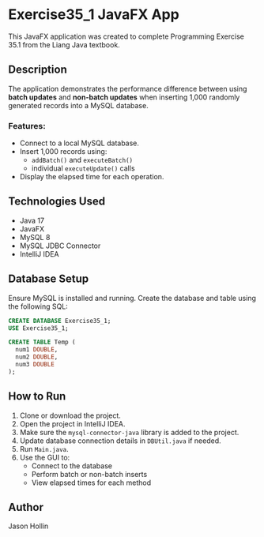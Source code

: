 # Exercise35_1 JavaFX App

This JavaFX application was created to complete Programming Exercise 35.1 from the Liang Java textbook.

## Description

The application demonstrates the performance difference between using **batch updates** and **non-batch updates** when inserting 1,000 randomly generated records into a MySQL database.

### Features:
- Connect to a local MySQL database.
- Insert 1,000 records using:
  - `addBatch()` and `executeBatch()`
  - individual `executeUpdate()` calls
- Display the elapsed time for each operation.

## Technologies Used

- Java 17
- JavaFX
- MySQL 8
- MySQL JDBC Connector
- IntelliJ IDEA

## Database Setup

Ensure MySQL is installed and running. Create the database and table using the following SQL:

```sql
CREATE DATABASE Exercise35_1;
USE Exercise35_1;

CREATE TABLE Temp (
  num1 DOUBLE,
  num2 DOUBLE,
  num3 DOUBLE
);
```

## How to Run

1. Clone or download the project.
2. Open the project in IntelliJ IDEA.
3. Make sure the `mysql-connector-java` library is added to the project.
4. Update database connection details in `DBUtil.java` if needed.
5. Run `Main.java`.
6. Use the GUI to:
   - Connect to the database
   - Perform batch or non-batch inserts
   - View elapsed times for each method

## Author
Jason Hollin  
